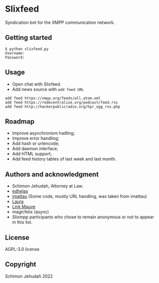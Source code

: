 # Slixfeed
Syndication bot for the XMPP communication network.

## Getting started
```
$ python slixfeed.py
Username: 
Password: 
```

## Usage
- Open chat with Slixfeed.
- Add news source with `add feed URL`

```
add feed https://xmpp.org/feeds/all.atom.xml
add feed https://redecentralize.org/podcast/feed.rss
add feed http://hackerpublicradio.org/hpr_ogg_rss.php
```

## Roadmap
- Improve asynchronism hadling;
- Improve error handling;
- Add hash or urlencode;
- Add daemon interface;
- Add HTML support;
- Add feed history tables of last week and last month.

## Authors and acknowledgment
- Schimon Jehudah, Attorney at Law.
- [edhelas](https://github.com/edhelas/atomtopubsub)
- [imattau](https://github.com/imattau/atomtopubsub) (Some code, mostly URL handling, was taken from imattau)
- [Laura](xmpp:lauranna@404.city)
- [Link Mauve](https://linkmauve.fr/contact.xhtml)
- magicfelix (async)
- Slixmpp participants who chose to remain anonymous or not to appear in this list.

## License
AGPL-3.0 license

## Copyright
Schimon Jehudah 2022
